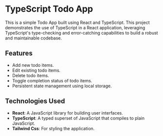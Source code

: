 # TypeScript Todo App

This is a simple Todo App built using React and TypeScript. This project demonstrates the use of TypeScript in a React application, leveraging TypeScript's type-checking and error-catching capabilities to build a robust and maintainable codebase.

## Features

- Add new todo items.
- Edit existing todo items.
- Delete todo items.
- Toggle completion status of todo items.
- Persistent state management using local storage.

## Technologies Used

- **React**: A JavaScript library for building user interfaces.
- **TypeScript**: A typed superset of JavaScript that compiles to plain JavaScript.
- **Tailwind Css**: For styling the application.
